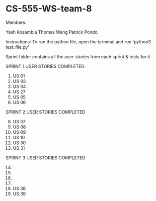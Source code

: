 # CS-555-WS-team-8

Members:

Yash Kosambia
Thomas Wang
Patrick Pondo

Instructions:
To run the python file, open the terminal and run 'python3 test_file.py'

Sprint folder contains all the user-stories from each sprint & tests for it


SPRINT 1 
USER STORIES COMPLETED 

1. US 01
2. US 03
3. US 04
4. US 27
5. US 05
6. US 06

SPRINT 2
USER STORIES COMPLETED 

8. US 07
9. US 08
10. US 09
11. US 10
12. US 30
13. US 31

SPRINT 3 
USER STORIES COMPLETED

14.
15.
16.
17.
18. US 38
19. US 39
